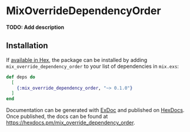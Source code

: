 # MixOverrideDependencyOrder

**TODO: Add description**

## Installation

If [available in Hex](https://hex.pm/docs/publish), the package can be installed
by adding `mix_override_dependency_order` to your list of dependencies in `mix.exs`:

```elixir
def deps do
  [
    {:mix_override_dependency_order, "~> 0.1.0"}
  ]
end
```

Documentation can be generated with [ExDoc](https://github.com/elixir-lang/ex_doc)
and published on [HexDocs](https://hexdocs.pm). Once published, the docs can
be found at <https://hexdocs.pm/mix_override_dependency_order>.

